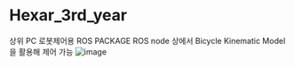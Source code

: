 # Hexar_3rd_year

상위 PC 로봇제어용 ROS PACKAGE
ROS node 상에서 Bicycle Kinematic Model을 활용해 제어 가능
![image](https://github.com/leeyj-hy/Hexar_3rd_year/assets/82855221/1c27647a-2390-477e-9de3-8419d7a38038)
